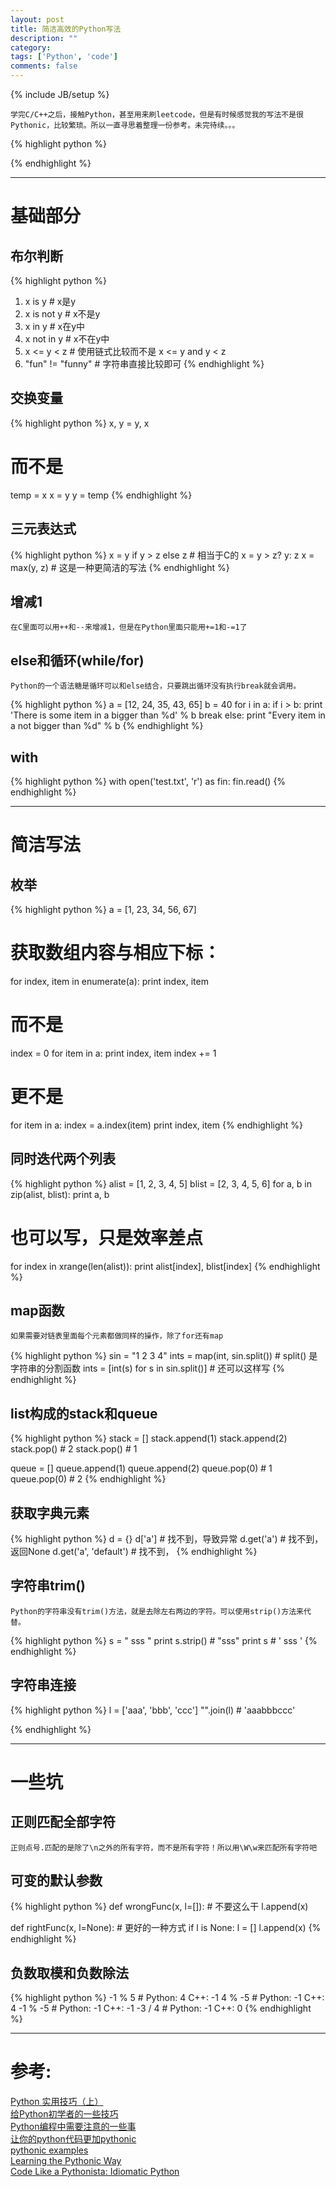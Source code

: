 ```yaml
---
layout: post
title: 简洁高效的Python写法
description: ""
category: 
tags: ['Python', 'code']
comments: false
---
```

{% include JB/setup %}

	学完C/C++之后，接触Python，甚至用来刷leetcode，但是有时候感觉我的写法不是很Pythonic，比较繁琐。所以一直寻思着整理一份参考。未完待续。。。

{% highlight python %}

{% endhighlight %}

---

基础部分
======

布尔判断
------

{% highlight python %}
1. x is y  # x是y
2. x is not y  # x不是y
3. x in y  # x在y中
4. x not in y  # x不在y中
5. x <= y < z  # 使用链式比较而不是 x <= y and y < z
6. "fun" != "funny"  # 字符串直接比较即可
{% endhighlight %}

交换变量
------
{% highlight python %}
x, y = y, x
# 而不是
temp = x
x = y
y = temp
{% endhighlight %}

三元表达式
--------
{% highlight python %}
x = y if y > z else z  # 相当于C的 x = y > z? y: z
x = max(y, z)  # 这是一种更简洁的写法
{% endhighlight %}

增减1
----
	在C里面可以用++和--来增减1，但是在Python里面只能用+=1和-=1了


else和循环(while/for)
--------------------
	Python的一个语法糖是循环可以和else结合，只要跳出循环没有执行break就会调用。

{% highlight python %}
a = [12, 24, 35, 43, 65]
b = 40
for i in a:
	if i > b:
		print 'There is some item in a bigger than %d' % b
		break
else:
	print "Every item in a not bigger than %d" % b
{% endhighlight %}

with
----
{% highlight python %}
with open('test.txt', 'r') as fin:
	fin.read()
{% endhighlight %}


---

简洁写法
======

枚举
---
{% highlight python %}
a = [1, 23, 34, 56, 67]
# 获取数组内容与相应下标：
for index, item in enumerate(a):
	print index, item

# 而不是
index = 0
for item in a:
	print index, item
	index += 1

# 更不是
for item in a:
	index = a.index(item)
	print index, item
{% endhighlight %}


同时迭代两个列表
-------------
{% highlight python %}
alist = [1, 2, 3, 4, 5]
blist = [2, 3, 4, 5, 6]
for a, b in zip(alist, blist):
	print a, b

# 也可以写，只是效率差点
for index in xrange(len(alist)):
	print alist[index], blist[index]
{% endhighlight %}

map函数
-------
	如果需要对链表里面每个元素都做同样的操作，除了for还有map
{% highlight python %}
sin = "1 2 3 4"
ints = map(int, sin.split())  # split() 是字符串的分割函数
ints = [int(s) for s in sin.split()]  # 还可以这样写
{% endhighlight %}



list构成的stack和queue
--------------------
{% highlight python %}
stack = []
stack.append(1)
stack.append(2)
stack.pop()  # 2
stack.pop()  # 1

queue = []
queue.append(1)
queue.append(2)
queue.pop(0)  # 1
queue.pop(0)  # 2
{% endhighlight %}


获取字典元素
----------
{% highlight python %}
d = {}
d['a']  # 找不到，导致异常
d.get('a')  # 找不到，返回None
d.get('a', 'default')  # 找不到，
{% endhighlight %}

字符串trim()
-----------
	Python的字符串没有trim()方法，就是去除左右两边的字符。可以使用strip()方法来代替。

{% highlight python %}
s = "   sss  "
print s.strip()  # "sss"
print s  # '   sss  '
{% endhighlight %}


字符串连接
--------
{% highlight python %}
l = ['aaa', 'bbb', 'ccc']
"".join(l)  # 'aaabbbccc'

{% endhighlight %}


---

一些坑
=====

正则匹配全部字符
-------------
	正则点号.匹配的是除了\n之外的所有字符，而不是所有字符！所以用\W\w来匹配所有字符吧

可变的默认参数
-----------
{% highlight python %}
def wrongFunc(x, l=[]):          # 不要这么干
    l.append(x)

def rightFunc(x, l=None):        # 更好的一种方式
    if l is None:
       l = []
    l.append(x)
{% endhighlight %}


负数取模和负数除法
---------------
{% highlight python %}
-1 % 5   # Python:  4  C++: -1
4  % -5  # Python: -1  C++: 4
-1 % -5  # Python: -1  C++: -1
-3 / 4   # Python: -1  C++: 0
{% endhighlight %}


---

参考:
====
[Python 实用技巧（上）](http://blog.jobbole.com/50420/)  
[给Python初学者的一些技巧](http://blog.jobbole.com/32748/)  
[Python编程中需要注意的一些事](http://blog.jobbole.com/19835/)  
[让你的python代码更加pythonic](http://wuzhiwei.net/be_pythonic/)  
[pythonic examples](http://jianpx.iteye.com/blog/736669)  
[Learning the Pythonic Way](http://www.cs.cmu.edu/~srini/15-441/F11/lectures/r04-python.pdf)  
[Code Like a Pythonista: Idiomatic Python](http://python.net/~goodger/projects/pycon/2007/idiomatic/handout.html)  